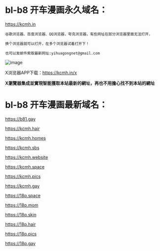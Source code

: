 # bl-b8  开车漫画永久域名：

https://kcmh.in

```
谷歌浏览器、百度浏览器、QQ浏览器，夸克浏览器，有些网址在部分浏览器里面无法打开，

换个浏览器就可以打开，在多个浏览器试着打开下！

也可以发邮件索取最新网址:yihuagongnet@gmail.com
```
![image](https://github.com/yihuagongnet/bl-b1/assets/141849781/66a384a4-66e9-4c5b-8154-601db1cdd0e6)

X浏览器APP下载：https://kcmh.in/x

**X瀏覽器集成並實現智能獲取本站最新的網址，再也不用擔心找不到本站的網址**

# bl-b8  开车漫画最新域名：

https://b81.gay
      
https://kcmh.hair

https://kcmh.homes

https://kcmh.sbs

https://kcmh.website

https://kcmh.space

https://kcmh.pics

https://kcmh.gay

https://18p.space

https://18p.mom

https://18p.skin

https://18p.hair

https://18p.pics

https://18p.gay
